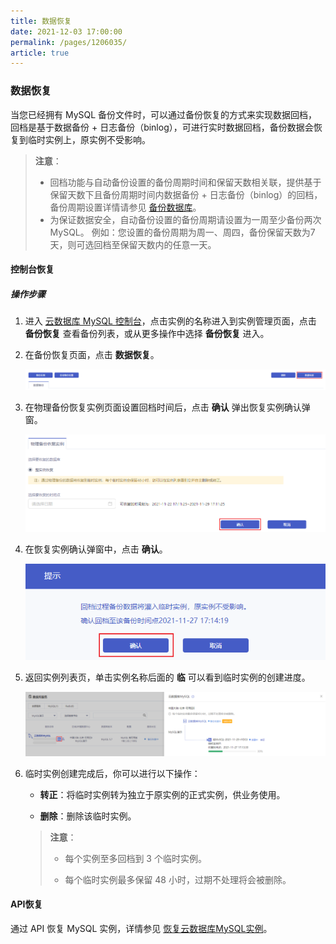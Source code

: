 ```yaml
---
title: 数据恢复
date: 2021-12-03 17:00:00
permalink: /pages/1206035/
article: true
---
```


### 数据恢复

当您已经拥有 MySQL 备份文件时，可以通过备份恢复的方式来实现数据回档，回档是基于数据备份 + 日志备份（binlog），可进行实时数据回档，备份数据会恢复到临时实例上，原实例不受影响。

> **注意**：
>
> - 回档功能与自动备份设置的备份周期时间和保留天数相关联，提供基于保留天数下且备份周期时间内数据备份 + 日志备份（binlog）的回档，备份周期设置详情请参见 [备份数据库](./00.备份数据库.md)。
> - 为保证数据安全，自动备份设置的备份周期请设置为一周至少备份两次 MySQL。 例如：您设置的备份周期为周一、周四，备份保留天数为7天，则可选回档至保留天数内的任意一天。
>

#### 控制台恢复

##### 操作步骤

1. 进入 [云数据库 MySQL 控制台](https://console.capitalonline.net/dbinstances)，点击实例的名称进入到实例管理页面，点击 **备份恢复** 查看备份列表，或从更多操作中选择 **备份恢复** 进入。

2. 在备份恢复页面，点击 **数据恢复**。

   ![recovery_list](./../../pic/recovery_list.png)

3. 在物理备份恢复实例页面设置回档时间后，点击 **确认** 弹出恢复实例确认弹窗。

   ![recovery_console](./../../pic/recovery_console.png)

4. 在恢复实例确认弹窗中，点击 **确认**。

   ![recovery_popup](./../../pic/recovery_popup.png)

5. 返回实例列表页，单击实例名称后面的 **临** 可以看到临时实例的创建进度。

   ![recovery_new](./../../pic/recovery_new.png)

6. 临时实例创建完成后，你可以进行以下操作：

   - **转正**：将临时实例转为独立于原实例的正式实例，供业务使用。

   - **删除**：删除该临时实例。

   > **注意**：
   >
   > - 每个实例至多回档到 3 个临时实例。
   >
   > - 每个临时实例最多保留 48 小时，过期不处理将会被删除。

#### API恢复

通过 API 恢复 MySQL 实例，详情参见 [恢复云数据库MySQL实例](./../../08.API文档/05.恢复相关接口/01.恢复云数据库MySQL实例.md)。

